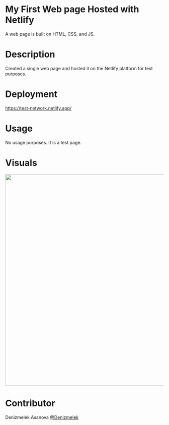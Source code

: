 # My First Web page Hosted with Netlify
A web page is built on HTML, CSS, and JS.  

# Description
Created a single web page and hosted it on the Netlify platform for test purposes.

# Deployment
https://test-network.netlify.app/

# Usage
No usage purposes. It is a test page.

# Visuals
<img width="670" alt="" src="https://user-images.githubusercontent.com/77960655/186992119-7f9f4d8c-9cf2-455c-bb62-f9317c0645f9.png">

# Contributor 
Denizmelek Asanova [@Denizmelek](https://github.com/Denizmelek)
